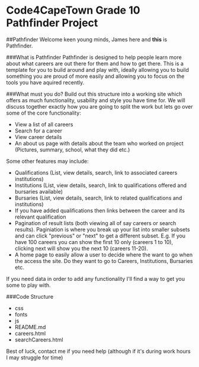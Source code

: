 # Code4CapeTown Grade 10 Pathfinder Project
##Pathfinder
Welcome keen young minds, James here and **this** is Pathfinder. 

###What is Pathfinder
Pathfinder is designed to help people learn more about what careers are out there for them and how to get there. This is a template for you to build around and play with, ideally allowing you to build something you are proud of more easily and allowing you to focus on the tools you have aquired recently.

###What must you do?
Build out this structure into a working site which offers as much functionality, usability and style you have time for. We will discuss together exactly how you are going to split the work but lets go over some of the core functionality:
* View a list of all careers
* Search for a career
* View career details
* An about us page with details about the team who worked on project (Pictures, summary, school, what they did etc.)

Some other features may include:
* Qualifications (List, view details, search, link to associated careers institutions)
* Institutions (List, view details, search, link to qualifications offered and bursaries available)
* Bursaries (List, view details, search, link to related qualifications and institutions)
* If you have added qualifications then links between the career and its relevant qualification
* Pagination of result lists (both viewing all of say careers or search results). Paginiation is where you break up your list into smaller subsets and can click "previous" or "next" to get a different subset. E.g. If you have 100 careers you can show the first 10 only (careers 1 to 10), clicking next will show you the next 10 (careers 11-20).
* A home page to easily allow a user to decide where the want to go when the access the site. Do they want to go to Careers, Institutions, Bursaries etc.

If you need data in order to add any functionality I'll find a way to get you some to play with.

###Code Structure
* css
* fonts
* js
* README.md
* careers.html
* searchCareers.html

Best of luck, contact me if you need help (although if it's during work hours I may struggle for time)
